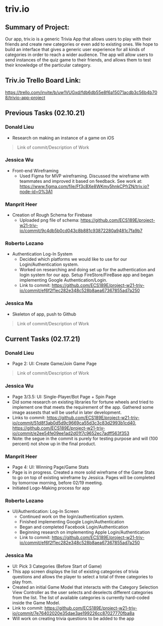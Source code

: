 # triv.io

## Summary of Project: 
Our app, triv.io is a generic Trivia App that allows users to play with their friends and create new categories or even add to existing ones. We hope to build an interface that gives a generic user experience for all kinds of categories in order to reach a wider audience. The app will allow users to send instances of the quiz game to their friends, and allows them to test their knowledge of the particular category.

## Triv.io Trello Board Link: 
https://trello.com/invite/b/uw1VUGxd/fdb6db55e8f6a15071acdb3c56b4b708/trivio-app-project

## Previous Tasks (02.10.21)

### Donald Lieu
* Research on making an instance of a game on iOS 
>Link of commit/Description of Work
### Jessica Wu 
* Front-end Wireframing 
  * Used Figma for MVP wireframing. Discussed the wireframe with teammates and improved it based on feedback. See work at: https://www.figma.com/file/Ff3cBXe8WKmy5hnkCPfrZN/triv.io?node-id=0%3A1
### Manprit Heer
* Creation of Rough Schema for Firebase
	* Uploaded png file of schema: https://github.com/ECS189E/project-w21-triv-io/commit/9c4db5b0cd043c8b881c93872280a9481c7fa9b7
### Roberto Lozano
* Authentication Log-In System
	* Decided which platforms we would like to use for our Login/Authentication system.
	* Worked on researching and doing set up for the authentication and login system for our app. Setup FireStore/FireBase app and began implementing Google Authentication/Login.
	* Link to commit: https://github.com/ECS189E/project-w21-triv-io/commit/ef6f2f1ec282e348c528b8aea67367855ad7a250
### Jessica Ma
* Skeleton of app, push to Github
>Link of commit/Description of Work


## **Current Tasks** (02.17.21)

### Donald Lieu
* Page 2: UI: Create Game/Join Game Page
>Link of commit/Description of Work
### Jessica Wu 
* Page 3/3.5: UI: Single-Player/Bot Page + Spin Page
 * Did some research on existing libraries for fortune wheels and tried to implement one that meets the requirement of the app. Gathered some image assests that will be useful in later development.
 * Links to commit: https://github.com/ECS189E/project-w21-triv-io/commit/51d8f3ab0d5d9c9669ca55d3c3c83d2993b1cd40, https://github.com/ECS189E/project-w21-triv-io/commit/e2ee54fe09ee1ad2d01f7c9652ec7adff563f353
 * Note: the segue in the commit is purely for testing purpose and will (100 percent) not show up in the final product.
### Manprit Heer
* Page 4: UI: Winning Page/Game Stats
 * Page is in progress. Created a more solid wireframe of the Game Stats to go on top of existing wireframe by Jessica. Pages will be completed by tomorrow morning, before 02/19 meeting. 
 * Initiated Logo-Making process for app 
### Roberto Lozano
* UI/Authentication: Log-In Screen
	* Continued work on the login/authentication system.
	* Finished implementing Google Login/Authentication
	* Began and completed Facebook Login/Authentication
	* Beginning research on implementing Apple Login/Authentication
	* Link to commit: https://github.com/ECS189E/project-w21-triv-io/commit/ef6f2f1ec282e348c528b8aea67367855ad7a250
### Jessica Ma
* UI: Pick 3 Categories (Before Start of Game)
* This app screen displays the list of existing categories of trivia questions and allows the player to select a total of three categories to play from.
* Created an initial Game Model that interacts with the Category Selection View Controller as the user selects and deselects different categories from the list. The list of available categories is currently hard-coded inside the Game Model.
* Link to commit: https://github.com/ECS189E/project-w21-triv-io/commit/7e76402020e35dae3ae199226cc87027770fba8a
* Will work on creating trivia questions to be added to the app
